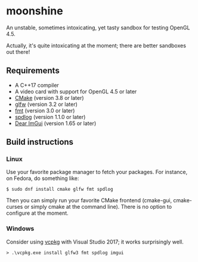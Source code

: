 # moonshine
An unstable, sometimes intoxicating, yet tasty sandbox for testing OpenGL 4.5.

Actually, it's quite intoxicating at the moment; there are better sandboxes out there!

## Requirements
* A C++17 compiler
* A video card with support for OpenGL 4.5 or later
* [CMake](http://www.cmake.org/) (version 3.8 or later)
* [glfw](http://www.glfw.org/) (version 3.2 or later)
* [fmt](http://fmtlib.net/) (version 3.0 or later)
* [spdlog](https://github.com/gabime/spdlog) (version 1.1.0 or later)
* [Dear ImGui](https://github.com/ocornut/imgui) (version 1.65 or later)

## Build instructions
### Linux
Use your favorite package manager to fetch your packages. For instance, on Fedora, do something like:
``` 
$ sudo dnf install cmake glfw fmt spdlog
```
Then you can simply run your favorite CMake frontend (cmake-gui, cmake-curses or simply cmake at the command line). There is no option to configure at the moment.

### Windows
Consider using [vcpkg](https://github.com/Microsoft/vcpkg) with Visual Studio 2017; it works surprisingly well.
```
> .\vcpkg.exe install glfw3 fmt spdlog imgui
```

